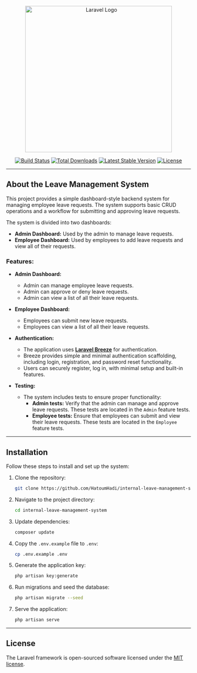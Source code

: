 <p align="center"><a href="https://laravel.com" target="_blank"><img src="https://raw.githubusercontent.com/laravel/art/master/logo-lockup/5%20SVG/2%20CMYK/1%20Full%20Color/laravel-logolockup-cmyk-red.svg" width="400" alt="Laravel Logo"></a></p>

<p align="center">
<a href="https://github.com/laravel/framework/actions"><img src="https://github.com/laravel/framework/workflows/tests/badge.svg" alt="Build Status"></a>
<a href="https://packagist.org/packages/laravel/framework"><img src="https://img.shields.io/packagist/dt/laravel/framework" alt="Total Downloads"></a>
<a href="https://packagist.org/packages/laravel/framework"><img src="https://img.shields.io/packagist/v/laravel/framework" alt="Latest Stable Version"></a>
<a href="https://packagist.org/packages/laravel/framework"><img src="https://img.shields.io/packagist/l/laravel/framework" alt="License"></a>
</p>

---

## About the Leave Management System

This project provides a simple dashboard-style backend system for managing employee leave requests. The system supports basic CRUD operations and a workflow for submitting and approving leave requests.

The system is divided into two dashboards:

- **Admin Dashboard:** Used by the admin to manage leave requests.
- **Employee Dashboard:** Used by employees to add leave requests and view all of their requests.

### Features:

- **Admin Dashboard:**
    - Admin can manage employee leave requests.
    - Admin can approve or deny leave requests.
    - Admin can view a list of all their leave requests.


- **Employee Dashboard:**
    - Employees can submit new leave requests.
    - Employees can view a list of all their leave requests.


- **Authentication:**
    - The application uses **[Laravel Breeze](https://laravel.com/docs/9.x/starter-kits#laravel-breeze)** for authentication.
    - Breeze provides simple and minimal authentication scaffolding, including login, registration, and password reset functionality.
    - Users can securely register, log in, with minimal setup and built-in features.


- **Testing:**
    - The system includes tests to ensure proper functionality:
        - **Admin tests:** Verify that the admin can manage and approve leave requests. These tests are located in the `Admin` feature tests.
        - **Employee tests:** Ensure that employees can submit and view their leave requests. These tests are located in the `Employee` feature tests.


--- 

## Installation

Follow these steps to install and set up the system:

1. Clone the repository:

    ```bash
    git clone https://github.com/HatoumHadi/internal-leave-management-system.git
    ```

2. Navigate to the project directory:

    ```bash
    cd internal-leave-management-system
    ```

3. Update dependencies:

    ```bash
    composer update
    ```

4. Copy the `.env.example` file to `.env`:

    ```bash
    cp .env.example .env
    ```

5. Generate the application key:

    ```bash
    php artisan key:generate
    ```

6. Run migrations and seed the database:

    ```bash
    php artisan migrate --seed
    ```


7. Serve the application:

    ```bash
    php artisan serve
    ```

---

## License

The Laravel framework is open-sourced software licensed under the [MIT license](https://opensource.org/licenses/MIT).
